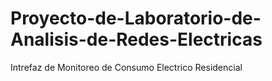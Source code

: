 # Proyecto-de-Laboratorio-de-Analisis-de-Redes-Electricas
Intrefaz de Monitoreo de Consumo Electrico Residencial 
